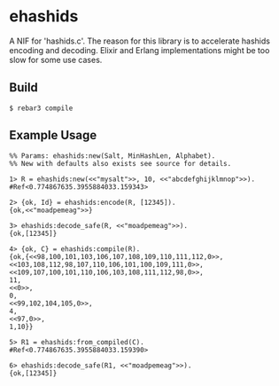 ehashids
=====

A NIF for 'hashids.c'. The reason for this library is to accelerate hashids encoding and decoding. Elixir and Erlang
implementations might be too slow for some use cases.

Build
-----

    $ rebar3 compile


Example Usage
-----
    %% Params: ehashids:new(Salt, MinHashLen, Alphabet).
    %% New with defaults also exists see source for details.

    1> R = ehashids:new(<<"mysalt">>, 10, <<"abcdefghijklmnop">>).
    #Ref<0.774867635.3955884033.159343>

    2> {ok, Id} = ehashids:encode(R, [12345]).
    {ok,<<"moadpemeag">>}

    3> ehashids:decode_safe(R, <<"moadpemeag">>).
    {ok,[12345]}

    4> {ok, C} = ehashids:compile(R).
    {ok,{<<98,100,101,103,106,107,108,109,110,111,112,0>>,
    <<103,108,112,98,107,110,106,101,100,109,111,0>>,
    <<109,107,100,101,110,106,103,108,111,112,98,0>>,
    11,
    <<0>>,
    0,
    <<99,102,104,105,0>>,
    4,
    <<97,0>>,
    1,10}}

    5> R1 = ehashids:from_compiled(C).
    #Ref<0.774867635.3955884033.159390>

    6> ehashids:decode_safe(R1, <<"moadpemeag">>).
    {ok,[12345]}
